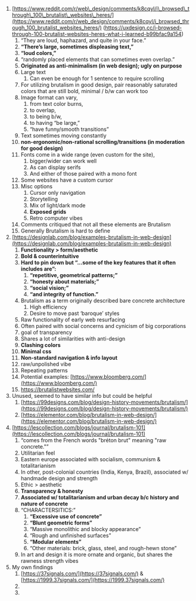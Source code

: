1) [https://www.reddit.com/r/web\_design/comments/k8cqyl/i\_browsed\_through\_100\_brutalist\_websites\_heres/](https://www.reddit.com/r/web_design/comments/k8cqyl/i_browsed_through_100_brutalist_websites_heres/) (https://uxdesign.cc/i-browsed-through-100-brutalist-websites-heres-what-i-learned-b99bfac9a154)  
   1) “They are loud, haphazard, and quite in your face.”   
   2) **“There’s large, sometimes displeasing text,”**  
   3) **“loud colors,”**  
   4) “randomly placed elements that can sometimes even overlap.”  
   5) **Originated as anti-minimalism (in web design); ugly on purpose**  
   6) Large text  
      1) Can even be enough for 1 sentence to require scrolling  
   7) For utilizing brutalism in good design, pair reasonably saturated colors that are still bold, minimal / b/w can work too  
   8) Image format can vary,   
      1) from text color burns,   
      2) to overlap,   
      3) to being b/w,   
      4) to having “be large,”  
      5) “have funny/smooth transitions”  
   9) Text sometimes moving constantly  
   10) **non-ergonomic/non-rational scrolling/transitions (in moderation for good design)**  
   11) Fonts come in a wide range (even custom for the site),   
       1) bigger/wider can work well  
       2) As can display serifs  
       3) And either of those paired with a mono font  
   12) Some websites have a custom cursor  
   13) Misc options  
       1) Cursor only navigation  
       2) Storytelling  
       3) Mix of light/dark mode  
       4) **Exposed grids**  
       5) Retro computer vibes  
   14) Comments critiqued that not all these elements are Brutalism  
   15) Generally Brutalism is hard to define  
2) [https://designlab.com/blog/examples-brutalism-in-web-design](https://designlab.com/blog/examples-brutalism-in-web-design)  
   1) **Functionality \> form/aesthetic**  
   2) **Bold & counterintuitive**  
   3) **Hard to pin down but “...some of the key features that it often includes are”:**   
      1) **“repetitive, geometrical patterns;”**   
      2) **“honesty about materials;”**   
      3) **“social vision;”**   
      4) **“and integrity of function.”**  
   4) Brutalism as a term originally described bare concrete architecture  
      1) High efficiency  
      2) Desire to move past ‘baroque’ styles  
   5) Raw functionality of early web resurfacing  
   6) Often paired with social concerns and cynicism of big corporations  
   7) goal of transparency  
   8) Shares a lot of similarities with anti-design  
   9) **Clashing colors**  
   10) **Minimal css**  
   11) **Non-standard navigation & info layout**  
   12) raw/unpolished vibe  
   13) Repeating patterns  
   14) Potential examples: [https://www.bloomberg.com/](https://www.bloomberg.com/)  
   15) https://brutalistwebsites.com/  
3) Unused, seemed to have similar info but could be helpful  
   1) [https://99designs.com/blog/design-history-movements/brutalism/](https://99designs.com/blog/design-history-movements/brutalism/)  
   2) [https://elementor.com/blog/brutalism-in-web-design/](https://elementor.com/blog/brutalism-in-web-design/)  
4) [https://lescollection.com/blogs/journal/brutalism-101](https://lescollection.com/blogs/journal/brutalism-101)  
   1) “comes from the French words "bréton brut" meaning "raw concrete."”  
   2) Utilitarian feel  
   3) Eastern europe associated with socialism, communism & totalitarianism  
   4) In other, post-colonial countries (India, Kenya, Brazil), associated w/ handmade design and strength  
   5) Ethic \> aesthetic  
   6) **Transparency & honesty**  
   7) **Associated w/ totalitarianism and urban decay b/c history and nature of concrete**  
   8) “CHARACTERSITICS:”  
      1) **“Excessive use of concrete”**  
      2) **“Blunt geometric forms”**  
      3) “Massive monolithic and blocky appearance”  
      4) “Rough and unfinished surfaces”  
      5) **“Modular elements”**  
      6) “Other materials: brick, glass, steel, and rough-hewn stone”  
   9) In art and design it is more ornate and organic, but shares the rawness strength vibes  
5) My own findings  
   1) [https://37signals.com/](https://37signals.com/) & [https://1999.37signals.com/](https://1999.37signals.com/)  
   2)   
   3) 

